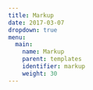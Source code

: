 ```yaml
---
title: Markup
date: 2017-03-07
dropdown: true
menu:
  main:
    name: Markup
    parent: templates
    identifier: markup
    weight: 30
---
```

